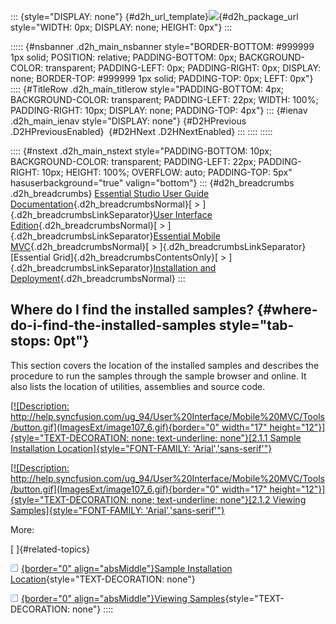 ::: {style="DISPLAY: none"}
[](ms-xhelp:///?Id=d2h_url_template){#d2h_url_template}![](!package_url!){#d2h_package_url style="WIDTH: 0px; DISPLAY: none; HEIGHT: 0px"}
:::

::::: {#nsbanner .d2h_main_nsbanner style="BORDER-BOTTOM: #999999 1px solid; POSITION: relative; PADDING-BOTTOM: 0px; BACKGROUND-COLOR: transparent; PADDING-LEFT: 0px; PADDING-RIGHT: 0px; DISPLAY: none; BORDER-TOP: #999999 1px solid; PADDING-TOP: 0px; LEFT: 0px"}
:::: {#TitleRow .d2h_main_titlerow style="PADDING-BOTTOM: 4px; BACKGROUND-COLOR: transparent; PADDING-LEFT: 22px; WIDTH: 100%; PADDING-RIGHT: 10px; DISPLAY: none; PADDING-TOP: 4px"}
::: {#ienav .d2h_main_ienav style="DISPLAY: none"}
[](ms-xhelp:///?Id=75b194b1-a824-4764-885e-7bf61f97f614){#D2HPrevious .D2HPreviousEnabled}  [](ms-xhelp:///?Id=149e4513-4ef3-4a2e-8c3d-9e6ee26361b9){#D2HNext .D2HNextEnabled}
:::
::::
:::::

:::: {#nstext .d2h_main_nstext style="PADDING-BOTTOM: 10px; BACKGROUND-COLOR: transparent; PADDING-LEFT: 22px; PADDING-RIGHT: 10px; HEIGHT: 100%; OVERFLOW: auto; PADDING-TOP: 5px" hasuserbackground="true" valign="bottom"}
::: {#d2h_breadcrumbs .d2h_breadcrumbs}
[Essential Studio User Guide Documentation](ms-xhelp:///?Id=12457748-09e3-4d74-a240-8e049cedf030){.d2h_breadcrumbsNormal}[ \> ]{.d2h_breadcrumbsLinkSeparator}[User Interface Edition](ms-xhelp:///?Id=c29296b7-531c-413b-a0ec-488ca1f7f669){.d2h_breadcrumbsNormal}[ \> ]{.d2h_breadcrumbsLinkSeparator}[Essential Mobile MVC](ms-xhelp:///?Id=74df42e3-5434-4590-9be6-3ae2f911cbbc){.d2h_breadcrumbsNormal}[ \> ]{.d2h_breadcrumbsLinkSeparator}[Essential Grid]{.d2h_breadcrumbsContentsOnly}[ \> ]{.d2h_breadcrumbsLinkSeparator}[Installation and Deployment](ms-xhelp:///?Id=75b194b1-a824-4764-885e-7bf61f97f614){.d2h_breadcrumbsNormal}
:::

## Where do I find the installed samples? {#where-do-i-find-the-installed-samples style="tab-stops: 0pt"}

This section covers the location of the installed samples and describes the procedure to run the samples through the sample browser and online. It also lists the location of utilities, assemblies and source code.

[[![Description: http://help.syncfusion.com/ug_94/User%20Interface/Mobile%20MVC/Tools/button.gif](ImagesExt/image107_6.gif){border="0" width="17" height="12"}]{style="TEXT-DECORATION: none; text-underline: none"}[2.1.1 Sample Installation Location]{style="FONT-FAMILY: 'Arial','sans-serif'"}](ms-xhelp:///?Id=149e4513-4ef3-4a2e-8c3d-9e6ee26361b9)

[[![Description: http://help.syncfusion.com/ug_94/User%20Interface/Mobile%20MVC/Tools/button.gif](ImagesExt/image107_6.gif){border="0" width="17" height="12"}]{style="TEXT-DECORATION: none; text-underline: none"}[2.1.2 Viewing Samples]{style="FONT-FAMILY: 'Arial','sans-serif'"}](ms-xhelp:///?Id=44fe02f7-40d7-4379-96a9-696668757e84)

More:

[ ]{#related-topics}

[![](button.gif){border="0" align="absMiddle"}Sample Installation Location](ms-xhelp:///?Id=149e4513-4ef3-4a2e-8c3d-9e6ee26361b9){style="TEXT-DECORATION: none"}

[![](button.gif){border="0" align="absMiddle"}Viewing Samples](ms-xhelp:///?Id=44fe02f7-40d7-4379-96a9-696668757e84){style="TEXT-DECORATION: none"}
::::
